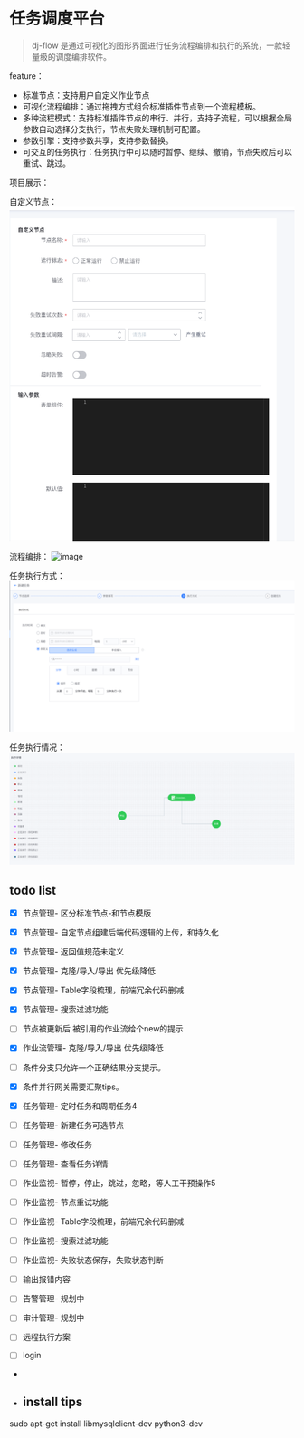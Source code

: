 # 任务调度平台
> dj-flow 是通过可视化的图形界面进行任务流程编排和执行的系统，一款轻量级的调度编排软件。
> 
feature：
- 标准节点：支持用户自定义作业节点
- 可视化流程编排：通过拖拽方式组合标准插件节点到一个流程模板。
- 多种流程模式：支持标准插件节点的串行、并行，支持子流程，可以根据全局参数自动选择分支执行，节点失败处理机制可配置。
- 参数引擎：支持参数共享，支持参数替换。
- 可交互的任务执行：任务执行中可以随时暂停、继续、撤销，节点失败后可以重试、跳过。

项目展示：

自定义节点：
![img.png](img.png)

流程编排：
![image](https://user-images.githubusercontent.com/29135056/155830656-968f5881-5729-4347-94fc-b5a657ea9725.png)

任务执行方式：
![img_1.png](img_1.png)

任务执行情况：
![img_2.png](img_2.png)


## todo list
 - [x] 节点管理- 区分标准节点-和节点模版
 - [x] 节点管理- 自定节点组建后端代码逻辑的上传，和持久化
 - [x] 节点管理- 返回值规范未定义
 - [x] 节点管理- 克隆/导入/导出 优先级降低
 - [x] 节点管理- Table字段梳理，前端冗余代码删减
 - [x] 节点管理- 搜索过滤功能
 - [ ] 节点被更新后 被引用的作业流给个new的提示

 - [x] 作业流管理- 克隆/导入/导出 优先级降低
 - [ ] 条件分支只允许一个正确结果分支提示。
 - [x] 条件并行网关需要汇聚tips。

 - [x] 任务管理- 定时任务和周期任务4
 - [ ] 任务管理- 新建任务可选节点
 - [ ] 任务管理- 修改任务
 - [ ] 任务管理- 查看任务详情
 
 - [ ] 作业监视- 暂停，停止，跳过，忽略，等人工干预操作5
 - [ ] 作业监视- 节点重试功能
 - [ ] 作业监视- Table字段梳理，前端冗余代码删减
 - [ ] 作业监视- 搜索过滤功能
 - [ ] 作业监视- 失败状态保存，失败状态判断
 - [ ] 输出报错内容
 - [ ] 告警管理- 规划中
 - [ ] 审计管理- 规划中
 - [ ] 远程执行方案
 - [ ] login
 - 
 - ## install tips
sudo apt-get install libmysqlclient-dev
python3-dev